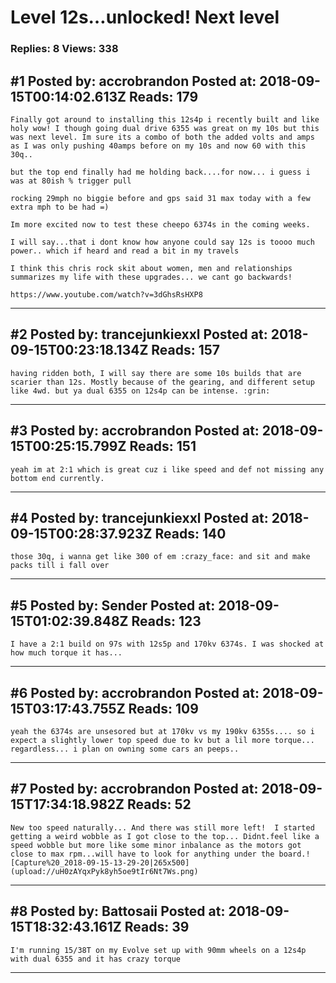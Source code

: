 # Level 12s&hellip;unlocked! Next level

### Replies: 8 Views: 338

## \#1 Posted by: accrobrandon Posted at: 2018-09-15T00:14:02.613Z Reads: 179

```
Finally got around to installing this 12s4p i recently built and like holy wow! I though going dual drive 6355 was great on my 10s but this was next level. Im sure its a combo of both the added volts and amps as I was only pushing 40amps before on my 10s and now 60 with this 30q.. 

but the top end finally had me holding back....for now... i guess i was at 80ish % trigger pull

rocking 29mph no biggie before and gps said 31 max today with a few extra mph to be had =)

Im more excited now to test these cheepo 6374s in the coming weeks.

I will say...that i dont know how anyone could say 12s is toooo much power.. which if heard and read a bit in my travels

I think this chris rock skit about women, men and relationships summarizes my life with these upgrades... we cant go backwards!

https://www.youtube.com/watch?v=3dGhsRsHXP8
```

---
## \#2 Posted by: trancejunkiexxl Posted at: 2018-09-15T00:23:18.134Z Reads: 157

```
having ridden both, I will say there are some 10s builds that are scarier than 12s. Mostly because of the gearing, and different setup like 4wd. but ya dual 6355 on 12s4p can be intense. :grin:
```

---
## \#3 Posted by: accrobrandon Posted at: 2018-09-15T00:25:15.799Z Reads: 151

```
yeah im at 2:1 which is great cuz i like speed and def not missing any bottom end currently.
```

---
## \#4 Posted by: trancejunkiexxl Posted at: 2018-09-15T00:28:37.923Z Reads: 140

```
those 30q, i wanna get like 300 of em :crazy_face: and sit and make packs till i fall over
```

---
## \#5 Posted by: Sender Posted at: 2018-09-15T01:02:39.848Z Reads: 123

```
I have a 2:1 build on 97s with 12s5p and 170kv 6374s. I was shocked at how much torque it has...
```

---
## \#6 Posted by: accrobrandon Posted at: 2018-09-15T03:17:43.755Z Reads: 109

```
yeah the 6374s are unsesored but at 170kv vs my 190kv 6355s.... so i expect a slightly lower top speed due to kv but a lil more torque... regardless... i plan on owning some cars an peeps..
```

---
## \#7 Posted by: accrobrandon Posted at: 2018-09-15T17:34:18.982Z Reads: 52

```
New too speed naturally... And there was still more left!  I started getting a weird wobble as I got close to the top... Didnt.feel like a speed wobble but more like some minor inbalance as the motors got close to max rpm...will have to look for anything under the board.![Capture%20_2018-09-15-13-29-20|265x500](upload://uH0zAYqxPyk8yh5oe9tIr6Nt7Ws.png)
```

---
## \#8 Posted by: Battosaii Posted at: 2018-09-15T18:32:43.161Z Reads: 39

```
I'm running 15/38T on my Evolve set up with 90mm wheels on a 12s4p with dual 6355 and it has crazy torque
```

---
